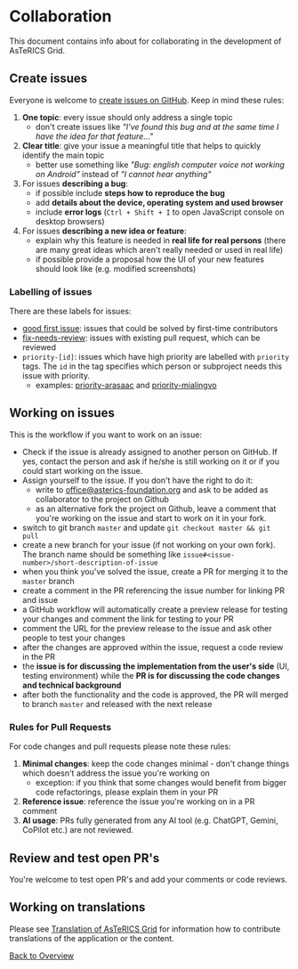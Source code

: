 # Collaboration

This document contains info about for collaborating in the development of AsTeRICS Grid.

## Create issues
Everyone is welcome to [create issues on GitHub](https://github.com/asterics/AsTeRICS-Grid/issues/new). Keep in mind these rules:
1. **One topic**: every issue should only address a single topic
   * don't create issues like *"I've found this bug and at the same time I have the idea for that feature..."*
2. **Clear title**: give your issue a meaningful title that helps to quickly identify the main topic
   * better use something like *"Bug: english computer voice not working on Android"* instead of *"I cannot hear anything"*
3. For issues **describing a bug**:
   * if possible include **steps how to reproduce the bug**
   * add **details about the device, operating system and used browser**
   * include **error logs** (`Ctrl + Shift + I` to open JavaScript console on desktop browsers)
4. For issues **describing a new idea or feature**:
   * explain why this feature is needed in **real life for real persons** (there are many great ideas which aren't really needed or used in real life)
   * if possible provide a proposal how the UI of your new features should look like (e.g. modified screenshots)

### Labelling of issues
There are these labels for issues:
* [good first issue](https://github.com/asterics/AsTeRICS-Grid/issues?q=is%3Aissue+is%3Aopen+label%3A%22good+first+issue%22): issues that could be solved by first-time contributors
* [fix-needs-review](https://github.com/asterics/AsTeRICS-Grid/issues?q=state%3Aopen%20label%3Afix-needs-review): issues with existing pull request, which can be reviewed
* `priority-[id]`: issues which have high priority are labelled with `priority` tags. The `id` in the tag specifies which person or subproject needs this issue with priority.
   * examples: [priority-arasaac](https://github.com/asterics/AsTeRICS-Grid/issues?q=state%3Aopen%20label%3Apriority-arasaac) and [priority-mialingvo](https://github.com/asterics/AsTeRICS-Grid/issues?q=state%3Aopen%20label%3Apriority-mialingvo)

## Working on issues
This is the workflow if you want to work on an issue:
* Check if the issue is already assigned to another person on GitHub. If yes, contact the person and ask if he/she is still working on it or if you could start working on the issue.
* Assign yourself to the issue. If you don't have the right to do it:
   * write to office@asterics-foundation.org and ask to be added as collaborator to the project on Github
   * as an alternative fork the project on Github, leave a comment that you're working on the issue and start to work on it in your fork.
* switch to git branch `master` and update `git checkout master && git pull`
* create a new branch for your issue (if not working on your own fork). The branch name should be something like `issue#<issue-number>/short-description-of-issue`
* when you think you've solved the issue, create a PR for merging it to the `master` branch
* create a comment in the PR referencing the issue number for linking PR and issue
* a GitHub workflow will automatically create a preview release for testing your changes and comment the link for testing to your PR
* comment the URL for the preview release to the issue and ask other people to test your changes
* after the changes are approved within the issue, request a code review in the PR
* the **issue is for discussing the implementation from the user's side** (UI, testing environment) while the **PR is for discussing the code changes and technical background**
* after both the functionality and the code is approved, the PR will merged to branch `master` and released with the next release

### Rules for Pull Requests
For code changes and pull requests please note these rules:
1. **Minimal changes**: keep the code changes minimal - don't change things which doesn't address the issue you're working on
   * exception: if you think that some changes would benefit from bigger code refactorings, please explain them in your PR
2. **Reference issue**: reference the issue you're working on in a PR comment
3. **AI usage**: PRs fully generated from any AI tool (e.g. ChatGPT, Gemini, CoPilot etc.) are not reviewed.


## Review and test open PR's
You're welcome to test open PR's and add your comments or code reviews.

## Working on translations
Please see [Translation of AsTeRICS Grid](../documentation_user/contributing-to-ag.md#translate-the-application) for information how to contribute translations of the application or the content.

<!--
## Internal collaboration
This section is for people who have access to our email address and servers.

### Responding to email requests
For emails regarding AsTeRICS Grid received at `office@asterics-foundation.org` the general rule is:
* We answer all non-spanish requests
* Spanish requests are redirected to the social media platforms that are maintained by ARASAAC. Use this mail to respond to Spanish requests:

```
Hello,

thanks for contacting us. Unfortunately we at the AsTeRICS Foundation cannot provide support in Spanish.
Please to go our Instagram or Facebook pages maintained by ARASAAC and send them a private message there including your questions:
https://www.instagram.com/asterics_grid/
https://www.facebook.com/asterics.grid.y.arasaac

If you don't use social media you can also write directly to ARASAAC via mail:
arasaac@aragon.es

We're also trying to create a community around AsTeRICS Grid on Github discussions: https://github.com/asterics/AsTeRICS-Grid/discussions
If you want to register on Github and you think your question (and it's answer) could be usable for other people, please consider posting your question there.

Thanks and best regards,
<Name>
```

In general try to point people with requests to Github discussions, by adding a line like this at the end of your response:
```
We're trying to create a community around AsTeRICS Grid on Github discussions: https://github.com/asterics/AsTeRICS-Grid/discussions
If you want to register on Github and you think your question (and it's answer) could be usable for other people, please consider posting your question there.
```

### Checking the server
Please go to [grid.asterics.eu](https://grid.asterics.eu/) regularly and check if login with an existing online user is working. On the bottom left you should see the cloud symbol with a checkmark. If not, contact office@asterics-foundation.org

-->

[Back to Overview](README.md)
